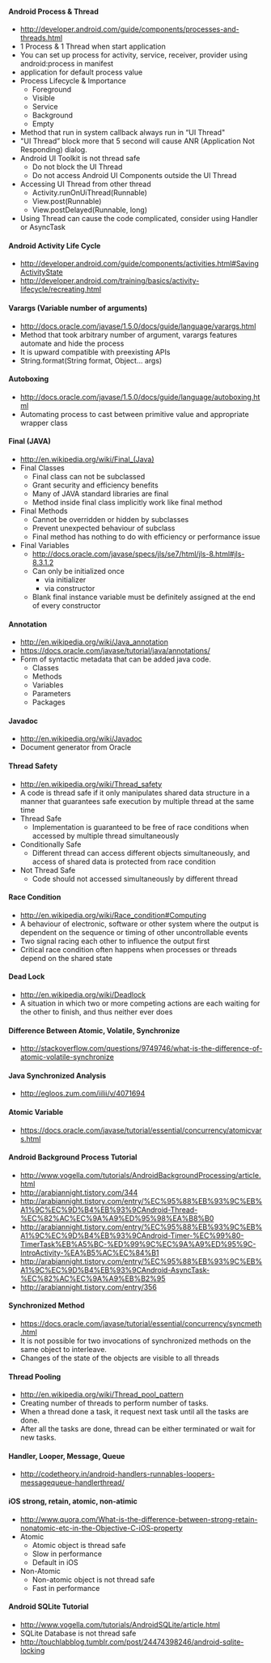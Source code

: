 #### Android Process & Thread

- http://developer.android.com/guide/components/processes-and-threads.html
- 1 Process & 1 Thread when start application
- You can set up process for activity, service, receiver, provider using android:process in manifest
- application for default process value
- Process Lifecycle & Importance
    - Foreground
    - Visible
    - Service
    - Background
    - Empty
- Method that run in system callback always run in “UI Thread"
- "UI Thread” block more that 5 second will cause ANR (Application Not Responding) dialog.
- Android UI Toolkit is not thread safe
    - Do not block the UI Thread
    - Do not access Android UI Components outside the UI Thread
- Accessing UI Thread from other thread
    - Activity.runOnUiThread(Runnable)
    - View.post(Runnable)
    - View.postDelayed(Runnable, long)
- Using Thread can cause the code complicated, consider using Handler or AsyncTask

#### Android Activity Life Cycle

- http://developer.android.com/guide/components/activities.html#SavingActivityState
- http://developer.android.com/training/basics/activity-lifecycle/recreating.html

#### Varargs (Variable number of arguments)

- http://docs.oracle.com/javase/1.5.0/docs/guide/language/varargs.html
- Method that took arbitrary number of argument, varargs features automate and hide the process
- It is upward compatible with preexisting APIs
- String.format(String format, Object… args)

#### Autoboxing

- http://docs.oracle.com/javase/1.5.0/docs/guide/language/autoboxing.html
- Automating process to cast between primitive value and appropriate wrapper class

#### Final (JAVA)

- http://en.wikipedia.org/wiki/Final_(Java)
- Final Classes
    - Final class can not be subclassed
    - Grant security and efficiency benefits
    - Many of JAVA standard libraries are final
    - Method inside final class implicitly work like final method
- Final Methods
    - Cannot be overridden or hidden by subclasses
    - Prevent unexpected behaviour of subclass
    - Final method has nothing to do with efficiency or performance issue
- Final Variables
    - http://docs.oracle.com/javase/specs/jls/se7/html/jls-8.html#jls-8.3.1.2
    - Can only be initialized once
        - via initializer
        - via constructor
    - Blank final instance variable must be definitely assigned at the end of every constructor

#### Annotation

- http://en.wikipedia.org/wiki/Java_annotation
- https://docs.oracle.com/javase/tutorial/java/annotations/
- Form of syntactic metadata that can be added java code.
    - Classes
    - Methods
    - Variables
    - Parameters
    - Packages

#### Javadoc
- http://en.wikipedia.org/wiki/Javadoc
- Document generator from Oracle

#### Thread Safety
- http://en.wikipedia.org/wiki/Thread_safety
- A code is thread safe if it only manipulates shared data structure in a manner that guarantees safe execution by multiple thread at the same time
- Thread Safe
    - Implementation is guaranteed to be free of race conditions when accessed by multiple thread simultaneously
- Conditionally Safe
    - Different thread can access different objects simultaneously, and access of shared data is protected from race condition
- Not Thread Safe
    - Code should not accessed simultaneously by different thread

#### Race Condition
- http://en.wikipedia.org/wiki/Race_condition#Computing
- A behaviour of electronic, software or other system where the output is dependent on the sequence or timing of other uncontrollable events
- Two signal racing each other to influence the output first
- Critical race condition often happens when processes or threads depend on the shared state

#### Dead Lock
- http://en.wikipedia.org/wiki/Deadlock
- A situation in which two or more competing actions are each waiting for the other to finish, and thus neither ever does

#### Difference Between Atomic, Volatile, Synchronize
- http://stackoverflow.com/questions/9749746/what-is-the-difference-of-atomic-volatile-synchronize

#### Java Synchronized Analysis
- http://egloos.zum.com/iilii/v/4071694

#### Atomic Variable
- https://docs.oracle.com/javase/tutorial/essential/concurrency/atomicvars.html

#### Android Background Process Tutorial
- http://www.vogella.com/tutorials/AndroidBackgroundProcessing/article.html
- http://arabiannight.tistory.com/344
- http://arabiannight.tistory.com/entry/%EC%95%88%EB%93%9C%EB%A1%9C%EC%9D%B4%EB%93%9CAndroid-Thread-%EC%82%AC%EC%9A%A9%ED%95%98%EA%B8%B0
- http://arabiannight.tistory.com/entry/%EC%95%88%EB%93%9C%EB%A1%9C%EC%9D%B4%EB%93%9CAndroid-Timer-%EC%99%80-TimerTask%EB%A5%BC-%ED%99%9C%EC%9A%A9%ED%95%9C-IntroActivity-%EA%B5%AC%EC%84%B1
- http://arabiannight.tistory.com/entry/%EC%95%88%EB%93%9C%EB%A1%9C%EC%9D%B4%EB%93%9CAndroid-AsyncTask-%EC%82%AC%EC%9A%A9%EB%B2%95
- http://arabiannight.tistory.com/entry/356

#### Synchronized Method
- https://docs.oracle.com/javase/tutorial/essential/concurrency/syncmeth.html
- It is not possible for two invocations of synchronized methods on the same object to interleave.
- Changes of the state of the objects are visible to all threads

#### Thread Pooling
- http://en.wikipedia.org/wiki/Thread_pool_pattern
- Creating number of threads to perform number of tasks.
- When a thread done a task, it request next task until all the tasks are done.
- After all the tasks are done, thread can be either terminated or wait for new tasks.

#### Handler, Looper, Message, Queue
- http://codetheory.in/android-handlers-runnables-loopers-messagequeue-handlerthread/

#### iOS strong, retain, atomic, non-atimic
- http://www.quora.com/What-is-the-difference-between-strong-retain-nonatomic-etc-in-the-Objective-C-iOS-property
- Atomic
    - Atomic object is thread safe
    - Slow in performance
    - Default in iOS
- Non-Atomic
    - Non-atomic object is not thread safe
    - Fast in performance

#### Android SQLite Tutorial
- http://www.vogella.com/tutorials/AndroidSQLite/article.html
- SQLite Database is not thread safe
- http://touchlabblog.tumblr.com/post/24474398246/android-sqlite-locking